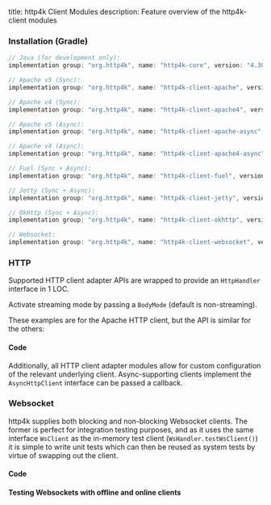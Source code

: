 title: http4k Client Modules
description: Feature overview of the http4k-client modules

### Installation (Gradle)

```groovy
// Java (for development only):
implementation group: "org.http4k", name: "http4k-core", version: "4.30.2.0"

// Apache v5 (Sync): 
implementation group: "org.http4k", name: "http4k-client-apache", version: "4.30.2.0"

// Apache v4 (Sync): 
implementation group: "org.http4k", name: "http4k-client-apache4", version: "4.30.2.0"

// Apache v5 (Async): 
implementation group: "org.http4k", name: "http4k-client-apache-async", version: "4.30.2.0"

// Apache v4 (Async): 
implementation group: "org.http4k", name: "http4k-client-apache4-async", version: "4.30.2.0"

// Fuel (Sync + Async): 
implementation group: "org.http4k", name: "http4k-client-fuel", version: "4.30.2.0"

// Jetty (Sync + Async): 
implementation group: "org.http4k", name: "http4k-client-jetty", version: "4.30.2.0"

// OkHttp (Sync + Async): 
implementation group: "org.http4k", name: "http4k-client-okhttp", version: "4.30.2.0"

// Websocket: 
implementation group: "org.http4k", name: "http4k-client-websocket", version: "4.30.2.0"
```

### HTTP
Supported HTTP client adapter APIs are wrapped to provide an `HttpHandler` interface in 1 LOC.

Activate streaming mode by passing a `BodyMode` (default is non-streaming).

These examples are for the Apache HTTP client, but the API is similar for the others:

#### Code [<img class="octocat"/>](https://github.com/http4k/http4k/blob/master/src/docs/guide/reference/clients/example_http.kt)

<script src="https://gist-it.appspot.com/https://github.com/http4k/http4k/blob/master/src/docs/guide/reference/clients/example_http.kt"></script>

Additionally, all HTTP client adapter modules allow for custom configuration of the relevant underlying client. Async-supporting clients implement the `AsyncHttpClient` interface can be passed a callback.

### Websocket
http4k supplies both blocking and non-blocking Websocket clients. The former is perfect for integration testing purposes, and as it uses the same interface `WsClient` as the in-memory test client (`WsHandler.testWsClient()`) it is simple to write unit tests which can then be reused as system tests by virtue of swapping out the client.

#### Code [<img class="octocat"/>](https://github.com/http4k/http4k/blob/master/src/docs/guide/reference/clients/example_websocket.kt)

<script src="https://gist-it.appspot.com/https://github.com/http4k/http4k/blob/master/src/docs/guide/reference/clients/example_websocket.kt"></script>

#### Testing Websockets with offline and online clients [<img class="octocat"/>](https://github.com/http4k/http4k/blob/master/src/docs/guide/reference/clients/TestingWebsockets.kt)

<script src="https://gist-it.appspot.com/https://github.com/http4k/http4k/blob/master/src/docs/guide/reference/clients/TestingWebsockets.kt"></script>
